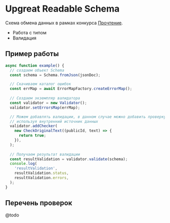 # Upgreat Readable Schema

Схема обмена данных в рамках конкурса [Прочтение](https://ai.upgreat.one/).
- Работа с типом
- Валидация

## Пример работы

```ts
async function example() {
  // создаем объект Schema
  const schema = Schema.fromJson(jsonDoc);

  // Скачиваем каталог ошибок
  const errMap = await ErrorMapFactory.createErrorMap();
  
  // Создаем экземпляр валидатора
  const validator = new Validator();
  validator.setErrorsMap(errMap);

  // Можем добавлять валидации, в данном случае можно добавить проверку на оригальность текста
  // используя внутренний источник данных
  validator.addChecker(
    new CheckOriginalText((publicId, text) => {
      return true;
    }),
  );
  
  // Получаем результат валидации
  const resultValidation = validator.validate(schema);
  console.log(
    'resultValidation',
    resultValidation.status,
    resultValidation.errors,
  );
}
```

## Перечень проверок
@todo
